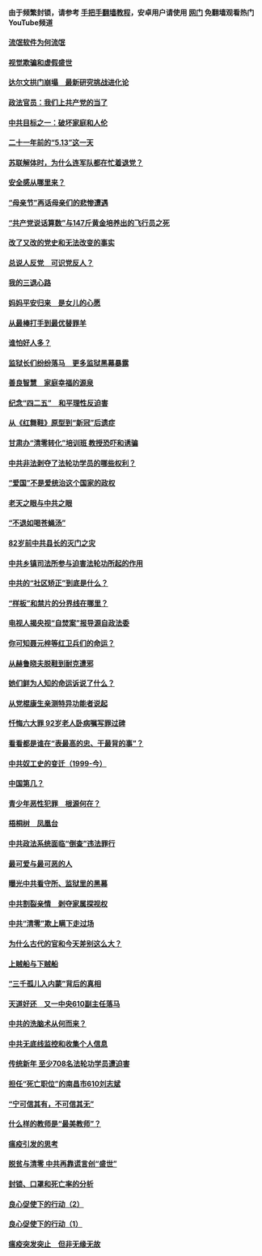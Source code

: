 #### 由于频繁封锁，请参考 [手把手翻墙教程](https://github.com/gfw-breaker/guides/wiki/)，安卓用户请使用 [网门](https://github.com/gfw-breaker/nogfw/blob/master/dl.md?t=06051300) 免翻墙观看热门YouTube频道 

#### [流氓软件为何流氓](../pages/19/426531.md?t=06051300) 

#### [视觉欺骗和虚假盛世](../pages/19/426443.md?t=06051300) 

#### [达尔文拱门崩塌　最新研究挑战进化论](../pages/19/426009.md?t=06051300) 

#### [政法官员：我们上共产党的当了](../pages/19/425351.md?t=06051300) 

#### [中共目标之一：破坏家庭和人伦](../pages/19/424454.md?t=06051300) 

#### [二十一年前的“5.13”这一天](../pages/19/424814.md?t=06051300) 

#### [苏联解体时，为什么连军队都在忙着退党？](../pages/19/424335.md?t=06051300) 

#### [安全感从哪里来？](../pages/19/424336.md?t=06051300) 

#### [“母亲节”再话母亲们的悲惨遭遇](../pages/19/424234.md?t=06051300) 

#### [“共产党说话算数”与147斤黄金培养出的飞行员之死](../pages/19/424115.md?t=06051300) 

#### [改了又改的党史和无法改变的事实](../pages/19/424037.md?t=06051300) 

#### [总说人反党　可识党反人？](../pages/19/423820.md?t=06051300) 

#### [我的三退心路](../pages/19/423876.md?t=06051300) 

#### [妈妈平安归来　是女儿的心愿](../pages/19/423947.md?t=06051300) 

#### [从最棒打手到最优替罪羊](../pages/19/423819.md?t=06051300) 

#### [谁怕好人多？](../pages/19/423774.md?t=06051300) 

#### [监狱长们纷纷落马　更多监狱黑幕暴露](../pages/19/423787.md?t=06051300) 

#### [善良智慧　家庭幸福的源泉](../pages/19/423632.md?t=06051300) 

#### [纪念“四二五”　和平理性反迫害](../pages/19/423660.md?t=06051300) 

#### [从《红舞鞋》原型到“新冠”后遗症](../pages/19/423509.md?t=06051300) 

#### [甘肃办“清零转化”培训班 教授恐吓和诱骗](../pages/19/423498.md?t=06051300) 

#### [中共非法剥夺了法轮功学员的哪些权利？](../pages/19/423392.md?t=06051300) 

#### [“爱国”不是爱统治这个国家的政权](../pages/19/423029.md?t=06051300) 

#### [老天之眼与中共之眼](../pages/19/423378.md?t=06051300) 

#### [“不退如喝苍蝇汤”](../pages/19/423287.md?t=06051300) 

#### [82岁前中共县长的灭门之灾](../pages/19/423055.md?t=06051300) 

#### [中共乡镇司法所参与迫害法轮功所起的作用](../pages/19/423064.md?t=06051300) 

#### [中共的“社区矫正”到底是什么？](../pages/19/422870.md?t=06051300) 

#### [“样板”和禁片的分界线在哪里？](../pages/19/422704.md?t=06051300) 

#### [电视人揭央视“自焚案”报导源自政法委](../pages/19/422770.md?t=06051300) 

#### [你可知聂元梓等红卫兵们的命运？](../pages/19/422848.md?t=06051300) 

#### [从赫鲁晓夫脱鞋到耐克遭邪](../pages/19/422826.md?t=06051300) 

#### [她们鲜为人知的命运诉说了什么？](../pages/19/422754.md?t=06051300) 

#### [从党棍康生亲测特异功能者说起](../pages/19/422657.md?t=06051300) 

#### [忏悔六大罪 92岁老人卧病嘱写罪过碑](../pages/19/422750.md?t=06051300) 

#### [看看都是谁在“表最高的忠、干最背的事”？](../pages/19/422703.md?t=06051300) 

#### [中共奴工史的变迁（1999-今）](../pages/19/422656.md?t=06051300) 

#### [中国第几？](../pages/19/422496.md?t=06051300) 

#### [青少年恶性犯罪　根源何在？](../pages/19/422449.md?t=06051300) 

#### [梧桐树　凤凰台](../pages/19/422442.md?t=06051300) 

#### [中共政法系统面临“倒查”违法罪行](../pages/19/422497.md?t=06051300) 

#### [最可爱与最可恶的人](../pages/19/422448.md?t=06051300) 

#### [曝光中共看守所、监狱里的黑幕](../pages/19/422390.md?t=06051300) 

#### [中共割裂亲情　剥夺家属探视权](../pages/19/422364.md?t=06051300) 

#### [中共“清零”欺上瞒下走过场](../pages/19/422306.md?t=06051300) 

#### [为什么古代的官和今天差别这么大？](../pages/19/422228.md?t=06051300) 

#### [上贼船与下贼船](../pages/19/422276.md?t=06051300) 

#### [“三千孤儿入内蒙”背后的真相](../pages/19/422229.md?t=06051300) 

#### [天道好还　又一中央610副主任落马](../pages/19/422155.md?t=06051300) 

#### [中共的洗脑术从何而来？](../pages/19/422154.md?t=06051300) 

#### [中共无底线监控和收集个人信息](../pages/19/422039.md?t=06051300) 

#### [传统新年 至少708名法轮功学员遭迫害](../pages/19/421946.md?t=06051300) 

#### [担任“死亡职位”的南昌市610刘志斌](../pages/19/421957.md?t=06051300) 

#### [“宁可信其有，不可信其无”](../pages/19/421691.md?t=06051300) 

#### [什么样的教师是“最美教师”？](../pages/19/421755.md?t=06051300) 

#### [瘟疫引发的思考](../pages/19/421594.md?t=06051300) 

#### [脱贫与清零 中共再靠谎言创“盛世”](../pages/19/421590.md?t=06051300) 

#### [封锁、口罩和死亡率的分析](../pages/19/421495.md?t=06051300) 

#### [良心促使下的行动（2）](../pages/19/421361.md?t=06051300) 

#### [良心促使下的行动（1）](../pages/19/421302.md?t=06051300) 

#### [瘟疫突发突止　但非无缘无故](../pages/19/421281.md?t=06051300) 

